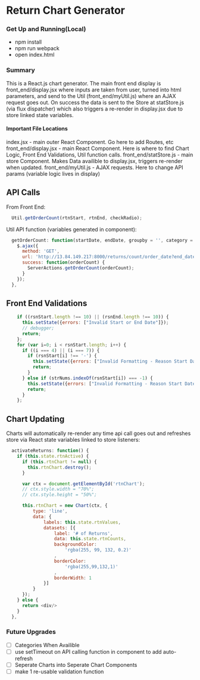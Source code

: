 # Return Chart Generator

<!-- [CloudSound live][heroku]

[heroku]: http://www.cloudsound.site
 -->

### Get Up and Running(Local)

- npm install
- npm run webpack
- open index.html


### Summary

 This is a React.js chart generator. The main front end display is front_end/display.jsx where inputs are taken from user, turned into html parameters, and send to the Util (front_end/myUtil.js) where an AJAX request goes out. On success the data is sent to the Store at statStore.js (via flux dispatcher) which also triggers a re-render in display.jsx due to store linked state variables.

#### Important File Locations

index.jsx - main outer React Component. Go here to add Routes, etc
front_end/display.jsx - main React Component. Here is where to find Chart Logic, Front End  Validations, Util function calls.
front_end/statStore.js - main store Component. Makes Data availible to display.jsx, triggers re-render when updated.
front_end/myUtil.js - AJAX requests. Here to change API params (variable logic lives in display)


## API Calls 

From Front End:

```javascript
  Util.getOrderCount(rtnStart, rtnEnd, checkRadio);
```

Util API function (variables generated in component): 

```javascript
  getOrderCount: function(startDate, endDate, groupby = '', category = '') {
    $.ajax({
      method: 'GET',
      url: 'http://13.84.149.217:8000/returns/count/order_date?end_date=' + endDate + '&format=json&start_date=' + startDate + groupby + category,
      success: function(orderCount) {
        ServerActions.getOrderCount(orderCount);
      }
    });
  },
```

## Front End Validations

```javascript
    if ((rsnStart.length !== 10) || (rsnEnd.length !== 10)) {
      this.setState({errors: ["Invalid Start or End Date"]});
      // debugger;
      return;
    };
    for (var i=0; i < rsnStart.length; i++) {
      if ((i === 4) || (i === 7)) {
        if (rsnStart[i] !== '-') {
          this.setState({errors: ["Invalid Formatting - Reason Start Date"]});
          return;
        }
      } else if (strNums.indexOf(rsnStart[i]) === -1) {
        this.setState({errors: ["Invalid Formatting - Reason Start Date"]});
        return;
      }
    };
```

## Chart Updating

Charts will automatically re-render any time api call goes out and refreshes store via React state variables linked to store listeners:

```javascript
  activateReturns: function() {
    if (this.state.rtnActive) {
      if (this.rtnChart != null) {
        this.rtnChart.destroy();
      }

      var ctx = document.getElementById('rtnChart');
      // ctx.style.width = "70%";
      // ctx.style.height = "50%";

      this.rtnChart = new Chart(ctx, {
          type: 'line',
          data: {
              labels: this.state.rtnValues,
              datasets: [{
                  label: '# of Returns',
                  data: this.state.rtnCounts,
                  backgroundColor: 
                      'rgba(255, 99, 132, 0.2)'
                  ,
                  borderColor: 
                      'rgba(255,99,132,1)'
                  ,
                  borderWidth: 1
              }]
          }
      });
    } else {
      return <div/>
    }
  },
```

### Future Upgrades
- [ ] Categories When Availible
- [ ] use setTimeout on API calling function in component to add auto-refresh
- [ ] Seperate Charts into Seperate Chart Components
- [ ] make 1 re-usable validation function